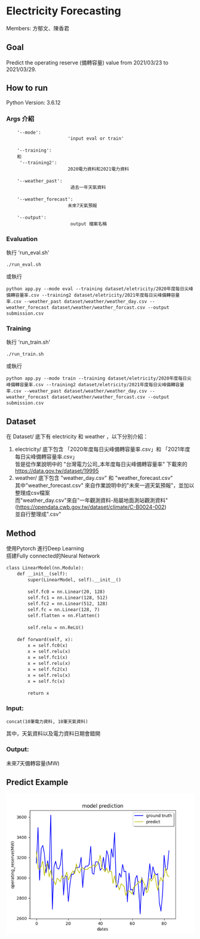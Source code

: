 # Electricity Forecasting
Members: 方郁文、陳香君

## Goal 
Predict the operating reserve (備轉容量) value from 2021/03/23 to 2021/03/29.

## How to run
Python Version: 3.6.12
### Args 介紹
```
    '--mode':
                       'input eval or train'

    '--training':
    和
     '--training2':
                       2020電力資料和2021電力資料

    '--weather_past':
                        過去一年天氣資料
                       
    '--weather_forecast':
                       未來7天氣預報

    '--output':
                        output 檔案名稱
```
### Evaluation
執行 'run_eval.sh'
```
./run_eval.sh
```
或執行
```
python app.py --mode eval --training dataset/eletricity/2020年度每日尖峰備轉容量率.csv --training2 dataset/eletricity/2021年度每日尖峰備轉容量率.csv --weather_past dataset/weather/weather_day.csv --weather_forecast dataset/weather/weather_forcast.csv --output submission.csv
```

### Training
執行 'run_train.sh'
```
./run_train.sh
```
或執行
```
python app.py --mode train --training dataset/eletricity/2020年度每日尖峰備轉容量率.csv --training2 dataset/eletricity/2021年度每日尖峰備轉容量率.csv --weather_past dataset/weather/weather_day.csv --weather_forecast dataset/weather/weather_forcast.csv --output submission.csv
```

## Dataset
在 Dataset/ 底下有 electricity 和 weather ，以下分別介紹：
1. electricity/ 底下包含 「2020年度每日尖峰備轉容量率.csv」和 「2021年度每日尖峰備轉容量率.csv」<br>
皆是從作業說明中的 "台灣電⼒公司_本年度每⽇尖峰備轉容量率"  下載來的<br>
https://data.gov.tw/dataset/19995
3. weather/ 底下包含 "weather_day.csv" 和 "weather_forecast.csv" <br>
其中"weather_forecast.csv" 來自作業說明中的"未來一週天氣預報"，並加以整理成csv檔案 <br>
而"weather_day.csv"來自"一年觀測資料-局屬地面測站觀測資料"(https://opendata.cwb.gov.tw/dataset/climate/C-B0024-002) <br>
並自行整理成".csv"

## Method
使用Pytorch 進行Deep Learning<br>
搭建Fully connected的Neural Network<br>
```
class LinearModel(nn.Module):
    def __init__(self):
        super(LinearModel, self).__init__()

        self.fc0 = nn.Linear(20, 128)
        self.fc1 = nn.Linear(128, 512)
        self.fc2 = nn.Linear(512, 128)
        self.fc = nn.Linear(128, 7)
        self.flatten = nn.Flatten()

        self.relu = nn.ReLU()

    def forward(self, x):
        x = self.fc0(x)
        x = self.relu(x)
        x = self.fc1(x)
        x = self.relu(x)
        x = self.fc2(x)
        x = self.relu(x)
        x = self.fc(x)

        return x
```

### Input: 
```
concat(10筆電力資料, 10筆天氣資料) 
```
其中，天氣資料以及電力資料日期會錯開
### Output:
未來7天備轉容量(MW)

## Predict Example
![alt text](train_result/fit_result.png)
